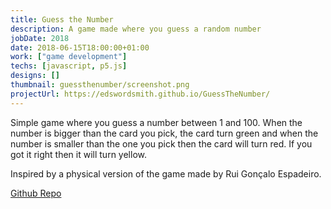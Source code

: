 ```yaml
---
title: Guess the Number
description: A game made where you guess a random number
jobDate: 2018
date: 2018-06-15T18:00:00+01:00
work: ["game development"]
techs: [javascript, p5.js]
designs: []
thumbnail: guessthenumber/screenshot.png
projectUrl: https://edswordsmith.github.io/GuessTheNumber/
---
```


Simple game where you guess a number between 1 and 100. When the number is bigger than the card you pick, the card turn green and when the number is smaller than the one you pick then the card will turn red. If you got it right then it will turn yellow.

Inspired by a physical version of the game made by Rui Gonçalo Espadeiro.

[Github Repo](https://github.com/EdSwordsmith/GuessTheNumber)
